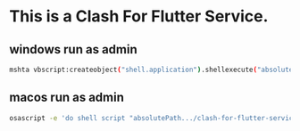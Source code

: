 # This is a Clash For Flutter Service.

<!-- https://github.com/mozey/run-as-admin -->

## windows run as admin

```bash
mshta vbscript:createobject("shell.application").shellexecute("absolutePath...\clash-for-flutter-service-windows-amd64.exe","install start","","runas",1)(window.close)
```

## macos run as admin

```bash
osascript -e 'do shell script "absolutePath.../clash-for-flutter-service-darwin-amd64.exe install start" with administrator privileges'
```
